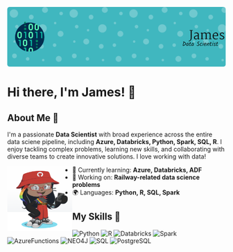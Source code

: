 ![Banner Image](./header-banner-image.png)

# Hi there, I'm James! 👋

## About Me 🚀

I'm a passionate **Data Scientist** with broad experience across the entire data sciene pipeline, including **Azure, Databricks, Python, Spark, SQL, R**. I enjoy tackling complex problems, learning new skills, and collaborating with diverse teams to create innovative solutions.  I love working with data!

<img align="left" width="150" height="150" src="https://github.com/LadyKerr/LadyKerr/blob/main/assets/octokadie.png" alt="kedasha's instagram page @itsthatladydev">

- 🌱 Currently learning: **Azure, Databricks, ADF**
- 🔭 Working on: **Railway-related data science problems**
- 🌍 Languages: **Python, R, SQL, Spark**

## My Skills 🧠

![Python](https://img.shields.io/badge/Python-FFD43B?style=for-the-badge&logo=python&logoColor=blue)
![R](https://img.shields.io/badge/R-276DC3?style=for-the-badge&logo=r&logoColor=white)
![Databricks](https://img.shields.io/badge/Databricks-FF3621?style=for-the-badge&logo=Databricks&logoColor=white)
![Spark](https://img.shields.io/badge/Apache_Spark-FFFFFF?style=for-the-badge&logo=apachespark&logoColor=#E35A16)
![AzureFunctions](https://img.shields.io/badge/Azure_Functions-0062AD?style=for-the-badge&logo=azure-functions&logoColor=white)
![NEO4J](https://img.shields.io/badge/Neo4j-018bff?style=for-the-badge&logo=neo4j&logoColor=white)
![SQL](https://img.shields.io/badge/Microsoft%20SQL%20Server-CC2927?style=for-the-badge&logo=microsoft%20sql%20server&logoColor=white)
![PostgreSQL](https://img.shields.io/badge/PostgreSQL-316192?style=for-the-badge&logo=postgresql&logoColor=white)





